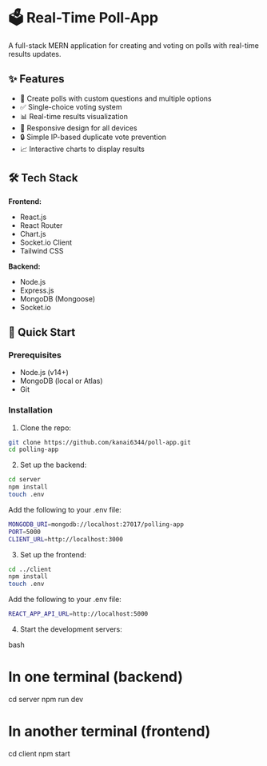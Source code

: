 # 🗳️ Real-Time Poll-App

A full-stack MERN application for creating and voting on polls with real-time results updates.

## ✨ Features

- 📝 Create polls with custom questions and multiple options
- ✅ Single-choice voting system
- 📊 Real-time results visualization
- 📱 Responsive design for all devices
- 🔒 Simple IP-based duplicate vote prevention
- 📈 Interactive charts to display results

## 🛠️ Tech Stack

**Frontend:**
- React.js
- React Router
- Chart.js
- Socket.io Client
- Tailwind CSS

**Backend:**
- Node.js
- Express.js
- MongoDB (Mongoose)
- Socket.io

## 🚀 Quick Start

### Prerequisites
- Node.js (v14+)
- MongoDB (local or Atlas)
- Git

### Installation

1. Clone the repo:
```bash
git clone https://github.com/kanai6344/poll-app.git
cd polling-app
```

2. Set up the backend:

```bash
cd server
npm install
touch .env
```
Add the following to your .env file:

```bash
MONGODB_URI=mongodb://localhost:27017/polling-app
PORT=5000
CLIENT_URL=http://localhost:3000
```
3. Set up the frontend:

```bash
cd ../client
npm install
touch .env
```

Add the following to your .env file:

```bash
REACT_APP_API_URL=http://localhost:5000
```
4. Start the development servers:

bash
# In one terminal (backend)
cd server
npm run dev

# In another terminal (frontend)
cd client
npm start
